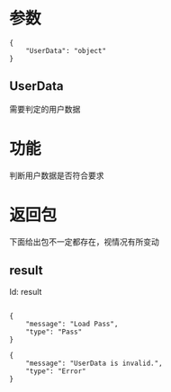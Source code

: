 # 参数
```
{
    "UserData": "object"
}
```
## UserData
需要判定的用户数据
# 功能
判断用户数据是否符合要求
# 返回包
下面给出包不一定都存在，视情况有所变动

## result
Id: result

```

{
    "message": "Load Pass",
    "type": "Pass"
}

{
    "message": "UserData is invalid.",
    "type": "Error"
}

```
